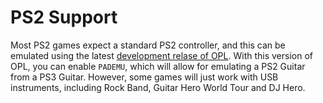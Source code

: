 # PS2 Support
Most PS2 games expect a standard PS2 controller, and this can be emulated using the latest [development relase of OPL](https://github.com/ps2homebrew/Open-PS2-Loader/releases/download/latest/OPNPS2LD.7z).
With this version of OPL, you can enable `PADEMU`, which will allow for emulating a PS2 Guitar from a PS3 Guitar.
However, some games will just work with USB instruments, including Rock Band, Guitar Hero World Tour and DJ Hero.